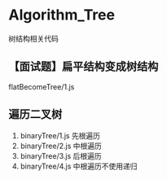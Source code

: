 # Algorithm_Tree
树结构相关代码

## 【面试题】扁平结构变成树结构
flatBecomeTree/1.js

## 遍历二叉树
1. binaryTree/1.js 先根遍历
2. binaryTree/2.js 中根遍历
3. binaryTree/3.js 后根遍历
4. binaryTree/4.js 中根遍历不使用递归
